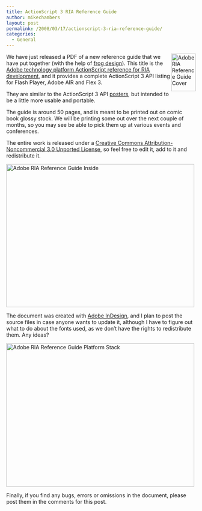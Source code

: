 ```yaml
---
title: ActionScript 3 RIA Reference Guide
author: mikechambers
layout: post
permalink: /2008/03/17/actionscript-3-ria-reference-guide/
categories:
  - General
---
```



[<img src="http://farm3.static.flickr.com/2073/2341852292_fbc58886ab_t.jpg" width="65" height="100" alt="Adobe RIA Reference Guide Cover" align="right" />][1] We have just released a PDF of a new reference guide that we have put together (with the help of [frog design][2]). This title is the [Adobe technology platform ActionScript reference for RIA development][3], and it provides a complete ActionScript 3 API listing for Flash Player, Adobe AIR and Flex 3.

They are similar to the ActionScript 3 API [posters][4], but intended to be a little more usable and portable.  
<!--more-->

  
The guide is around 50 pages, and is meant to be printed out on comic book glossy stock. We will be printing some out over the next couple of months, so you may see be able to pick them up at various events and conferences.

The entire work is released under a [Creative Commons Attribution-Noncommercial 3.0 Unported License][5], so feel free to edit it, add to it and redistribute it.

[<img src="http://farm3.static.flickr.com/2038/2341852338_755547b07c.jpg" width="500" height="381" alt="Adobe RIA Reference Guide Inside" />][6]

The document was created with [Adobe InDesign][7], and I plan to post the source files in case anyone wants to update it, although I have to figure out what to do about the fonts used, as we don&#8217;t have the rights to redistribute them. Any ideas?

[<img src="http://farm3.static.flickr.com/2404/2341019063_cfd34679bc.jpg" width="500" height="382" alt="Adobe RIA Reference Guide Platform Stack" />][8]

Finally, if you find any bugs, errors or omissions in the document, please post them in the comments for this post.

 [1]: http://www.flickr.com/photos/mikechambers/2341852292/ "Adobe RIA Reference Guide Cover by mike.chambers, on Flickr"
 [2]: http://www.frogdesign.com/
 [3]: http://www.adobe.com/devnet/actionscript/articles/atp_ria_guide.html
 [4]: http://flex.org/posters/
 [5]: http://creativecommons.org/licenses/by-nc/3.0/
 [6]: http://www.flickr.com/photos/mikechambers/2341852338/ "Adobe RIA Reference Guide Inside by mike.chambers, on Flickr"
 [7]: http://www.adobe.com/products/indesign/
 [8]: http://www.flickr.com/photos/mikechambers/2341019063/ "Adobe RIA Reference Guide Platform Stack by mike.chambers, on Flickr"